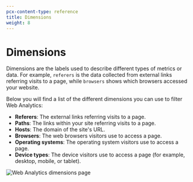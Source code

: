 ```yaml
---
pcx-content-type: reference
title: Dimensions
weight: 8
---
```


# Dimensions

Dimensions are the labels used to describe different types of metrics or data. For example, `referers` is the data collected from external links referring visits to a page, while `browsers` shows which browsers accessed your website.

Below you will find a list of the different dimensions you can use to filter Web Analytics:

- **Referers**: The external links referring visits to a page.
- **Paths**: The links within your site referring visits to a page.
- **Hosts**: The domain of the site's URL.
- **Browsers**: The web browsers visitors use to access a page.
- **Operating systems**: The operating system visitors use to access a page.
- **Device types**: The device visitors use to access a page (for example, desktop, mobile, or tablet).

![Web Analytics dimensions page](/analytics/static/images/dash-web_analytics-dimensions.png)